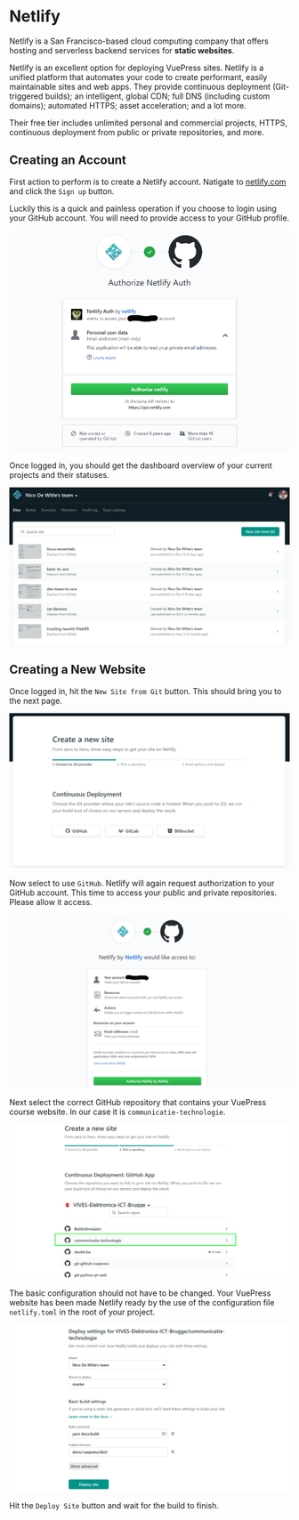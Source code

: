 # Netlify

Netlify is a San Francisco-based cloud computing company that offers hosting and serverless backend services for **static websites**.

Netlify is an excellent option for deploying VuePress sites. Netlify is a unified platform that automates your code to create performant, easily maintainable sites and web apps. They provide continuous deployment (Git-triggered builds); an intelligent, global CDN; full DNS (including custom domains); automated HTTPS; asset acceleration; and a lot more.

Their free tier includes unlimited personal and commercial projects, HTTPS, continuous deployment from public or private repositories, and more.

## Creating an Account

First action to perform is to create a Netlify account. Natigate to [netlify.com](https://www.netlify.com/) and click the `Sign up` button.

Luckily this is a quick and painless operation if you choose to login using your GitHub account. You will need to provide access to your GitHub profile.

![Allow Netlify to Access Your GitHub Profile](./assets/authorization_signup.png)

Once logged in, you should get the dashboard overview of your current projects and their statuses.

![Logged in to Netlify](./assets/logged_in_netlify.png)

## Creating a New Website

Once logged in, hit the `New Site from Git` button. This should bring you to the next page.

![New Site from Git](./assets/new_site_from_git.png)

Now select to use `GitHub`. Netlify will again request authorization to your GitHub account. This time to access your public and private repositories. Please allow it access.

![Authorize Netlify to Access Repositories](./assets/authorization_repos.png)

Next select the correct GitHub repository that contains your VuePress course website. In our case it is `communicatie-technologie`.

![Select the Correct GitHub Repository](./assets/select_github_repo.png)

The basic configuration should not have to be changed. Your VuePress website has been made Netlify ready by the use of the configuration file `netlify.toml` in the root of your project.

![Setup Your Site Deployment](./assets/deploy_settings.png)

Hit the `Deploy Site` button and wait for the build to finish.